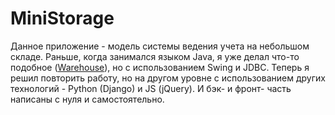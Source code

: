 # MiniStorage

Данное приложение - модель системы ведения учета на небольшом складе. Раньше, когда занимался языком Java, я уже делал что-то подобное ([Warehouse](https://github.com/SergeyLebidko/Warehouse)), но с использованием Swing и JDBC. Теперь я решил повторить работу, но на другом уровне с использованием других технологий - Python (Django) и JS (jQuery). И бэк- и фронт- часть написаны с нуля и самостоятельно.
